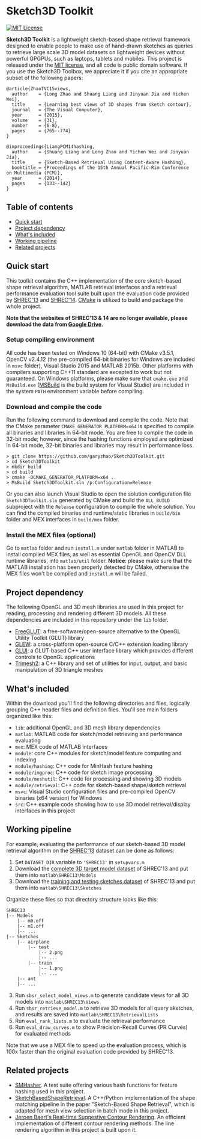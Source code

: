 # Sketch3D Toolkit

[![MIT License](https://img.shields.io/badge/License-MIT-blue.svg?style=flat-square)](https://github.com/garyzhao/Sketch3DToolkit/blob/master/LICENSE)

__Sketch3D Toolkit__ is a lightweight sketch-based shape retrieval framework designed to enable people to make use of hand-drawn sketches as queries to retrieve large scale 3D model datasets on lightweight devices without powerful GPGPUs, such as laptops, tablets and mobiles. This project is released under the [MIT license](https://github.com/garyzhao/Sketch3DToolkit/blob/master/LICENSE), and all code is public domain software. If you use the Sketch3D Toolbox, we appreciate it if you cite an appropriate subset of the following papers:

```
@article{ZhaoTVC15views,
  author    = {Long Zhao and Shuang Liang and Jinyuan Jia and Yichen Wei},
  title     = {Learning best views of 3D shapes from sketch contour},
  journal   = {The Visual Computer},
  year      = {2015},
  volume    = {31},
  number    = {6-8},
  pages     = {765--774}
}

@inproceedings{LiangPCM14hashing,
  author    = {Shuang Liang and Long Zhao and Yichen Wei and Jinyuan Jia},
  title     = {Sketch-Based Retrieval Using Content-Aware Hashing},
  booktitle = {Proceedings of the 15th Annual Pacific-Rim Conference on Multimedia (PCM)},
  year      = {2014},
  pages     = {133--142}
}
```

## Table of contents

* [Quick start](#quick-start)
* [Project dependency](#project-dependency)
* [What's included](#whats-included)
* [Working pipeline](#working-pipeline)
* [Related projects](#related-projects)

## Quick start

This toolkit contains the C++ implementation of the core sketch-based shape retrieval algorithm, MATLAB retrieval interfaces and a retrieval performance evaluation tool suite built upon the evaluation code provided by [SHREC'13](http://www.itl.nist.gov/iad/vug/sharp/contest/2013/SBR/) and [SHREC'14](http://www.itl.nist.gov/iad/vug/sharp/contest/2014/SBR/index.html). [CMake](https://cmake.org/) is utilized to build and package the whole project.

**Note that the websites of SHREC'13 & 14 are no longer available, please download the data from [Google Drive](https://drive.google.com/open?id=1HdqE51EP_X47Ri9AR8Xzj6oNrPD5DW7k).**

### Setup compiling environment

All code has been tested on Windows 10 (64-bit) with CMake v3.5.1, OpenCV v2.4.12 (the pre-compiled 64-bit binaries for Windows are included in `msvc` folder), Visual Studio 2015 and MATLAB 2015b. Other platforms with compilers supporting C++11 standard are excepted to work but not guaranteed. On Windows platforms, please make sure that `cmake.exe` and `MsBuild.exe` ([MSBuild](https://msdn.microsoft.com/en-us//library/0k6kkbsd.aspx) is the build system for Visual Studio) are included in the system `PATH` environment variable before compiling.

### Download and compile the code

Run the following command to download and compile the code. Note that the CMake parameter `CMAKE_GENERATOR_PLATFORM=x64` is specified to compile all binaries and libraries in 64-bit mode. You are free to compile the code in 32-bit mode; however, since the hashing functions employed are optimized in 64-bit mode, 32-bit binaries and libraries may result in performance loss. 

```
> git clone https://github.com/garyzhao/Sketch3DToolkit.git
> cd Sketch3DToolkit
> mkdir build
> cd build
> cmake -DCMAKE_GENERATOR_PLATFORM=x64 ..
> MsBuild Sketch3DToolkit.sln /p:Configuration=Release
```

Or you can also launch Visual Studio to open the solution configuration file `Sketch3DToolkit.sln` generated by CMake and build the `ALL_BUILD` subproject with the `Release` configuration to compile the whole solution. You can find the compiled binaries and runtime/static libraries in `build/bin` folder and MEX interfaces in `build/mex` folder.

### Install the MEX files (optional)

Go to `matlab` folder and run `install.m` under `matlab` folder in MATLAB to install compiled MEX files, as well as essential OpenGL and OpenCV DLL runtime libraries, into `matlab/util` folder. __Notice__: please make sure that the MATLAB installation has been properly detected by CMake, otherwise the MEX files won't be compiled and `install.m` will be failed.

## Project dependency

The following OpenGL and 3D mesh libraries are used in this project for reading, processing and rendering different 3D models. All these dependencies are included in this repository under the `lib` folder.

* [FreeGLUT](http://freeglut.sourceforge.net/): a free-software/open-source alternative to the OpenGL Utility Toolkit (GLUT) library
* [GLEW](http://glew.sourceforge.net/): a cross-platform open-source C/C++ extension loading library
* [GLUI](http://glui.sourceforge.net/): a GLUT-based C++ user interface library which provides different controls to OpenGL applications
* [Trimesh2](http://gfx.cs.princeton.edu/proj/trimesh2/): a C++ library and set of utilities for input, output, and basic manipulation of 3D triangle meshes

## What's included

Within the download you'll find the following directories and files, logically grouping C++ header files and definition files. You'll see main folders organized like this:

* `lib`: additional OpenGL and 3D mesh library dependencies
* `matlab`: MATLAB code for sketch/model retrieving and performance evaluating
* `mex`: MEX code of MATLAB interfaces
* `module`: core C++ modules for sketch/model feature computing and indexing
* `module/hashing`: C++ code for MinHash feature hashing
* `module/imgproc`: C++ code for sketch image processing
* `module/meshutil`: C++ code for processing and showing 3D models
* `module/retrieval`: C++ code for sketch-based shape/sketch retrieval
* `msvc`: Visual Studio configuration files and pre-compiled OpenCV binaries (x64 version) for Windows
* `src`: C++ example code showing how to use 3D model retrieval/display interfaces in this project

## Working pipeline

For example, evaluating the performance of our sketch-based 3D model retrieval algorithm on the [SHREC'13](http://www.itl.nist.gov/iad/vug/sharp/contest/2013/SBR/) dataset can be done as follows:

1. Set `DATASET_DIR` variable to `'SHREC13'` in `setupvars.m`
1. Download the [complete 3D target model dataset](http://www.itl.nist.gov/iad/vug/sharp/contest/2013/SBR/data.html) of SHREC'13 and put them into `matlab\SHREC13\Models`
2. Download the [training and testing sketches dataset](http://www.itl.nist.gov/iad/vug/sharp/contest/2013/SBR/data.html) of SHREC'13 and put them into `matlab\SHREC13\Sketches`

Organize these files so that directory structure looks like this:
```
SHREC13
|-- Models
    |-- m0.off
    |-- m1.off
    |-- ...
|-- Sketches
    |-- airplane
        |-- test
            |-- 2.png
            |-- ...
        |-- train
            |-- 1.png
            |-- ...
    |-- ant
    |-- ...
```

3. Run `sbsr_select_model_views.m` to generate candidate views for all 3D models into `matlab\SHREC13\Views`
4. Run `sbsr_retrieve_model.m` to retrieve 3D models for all query sketches, and results are saved into `matlab\SHREC13\RetrievalLists`
5. Run `eval_rank_lists.m` to evaluate the retrieval performance
6. Run `eval_draw_curves.m` to show Precision-Recall Curves (PR Curves) for evaluated methods

Note that we use a MEX file to speed up the evaluation process, which is 100x faster than the original evaluation code provided by SHREC'13.

## Related projects

* [SMHasher](https://github.com/aappleby/smhasher). A test suite offering various hash functions for feature hashing used in this project.
* [SketchBasedShapeRetrieval](https://github.com/mikeroberts3000/SketchBasedShapeRetrieval). A C++/Python implementation of the shape matching pipeline in the paper "Sketch-Based Shape Retrieval", which is adapted for mesh view selection in batch mode in this project.
* [Jeroen Baert's Real-time Suggestive Contour Rendering](http://www.forceflow.be/2013/05/22/real-time-suggestive-contour-rendering/). An efficient implementation of different contour rendering methods. The line rendering algorithm in this project is built upon it. 
